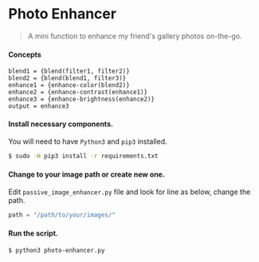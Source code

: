 # Photo Enhancer

> A mini function to enhance my friend's gallery photos on-the-go.

#### Concepts

```text
blend1 = {blend(filter1, filter2)}
blend2 = {blend(blend1, filter3)}
enhance1 = {enhance-color(blend2)}
enhance2 = {enhance-contrast(enhance1)}
enhance3 = {enhance-brightness(enhance2)}
output = enhance3
```

#### Install necessary components.

You will need to have `Python3` and `pip3` installed.

```bash
$ sudo -H pip3 install -r requirements.txt
```

#### Change to your image path or create new one.

Edit `passive_image_enhancer.py` file and look for line as below, change the path.

```python
path = "/path/to/your/images/"
```

#### Run the script.

```bash
$ python3 photo-enhancer.py
```
